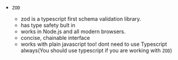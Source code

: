 - `ZOD`

  - zod is a typescript first schema validation library.
  - has type safety bult in
  - works in Node.js and all modern browsers.
  - concise, chainable interface
  - works with plain javascript too! dont need to use Typescript always(You should use typescript if you are working with `ZOD`)


